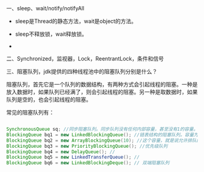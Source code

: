 一、sleep、wait/notify/notifyAll

- sleep是Thread的静态方法，wait是object的方法。

- sleep不释放锁，wait释放锁。
- 

二、Synchronized，监视器，Lock，ReentrantLock，条件和信号



三、阻塞队列，jdk提供的四种线程池中的阻塞队列分别是什么？

阻塞队列，首先它是一个队列的数据结构，有两种方式会引起线程的阻塞。一种是放入数据时，如果队列已经满了，则会引起线程的阻塞。另一种是取数据时，如果队列是空的，也会引起线程的阻塞。

常见的阻塞队列有：

```java

SynchronousQueue sq; //同步阻塞队列。同步队列没有任何内部容量，甚至没有1的容量。
BlockingQueue bq1 = new LinkedBlockingQueue(); //链表结构的阻塞队列。容量为Integer.MaxValue
BlockingQueue bq2 = new ArrayBlockingQueue(10); //这个容量，就是说允许排队的数量
BlockingQueue bq3 = new PriorityBlockingQueue(); //优先级队列
BlockingQueue bq4 = new DelayQueue(); //
BlockingQueue bq5 = new LinkedTransferQueue(); //
BlockingQueue bq6 = new LinkedBlockingDeque(); // 双端阻塞队列
```

